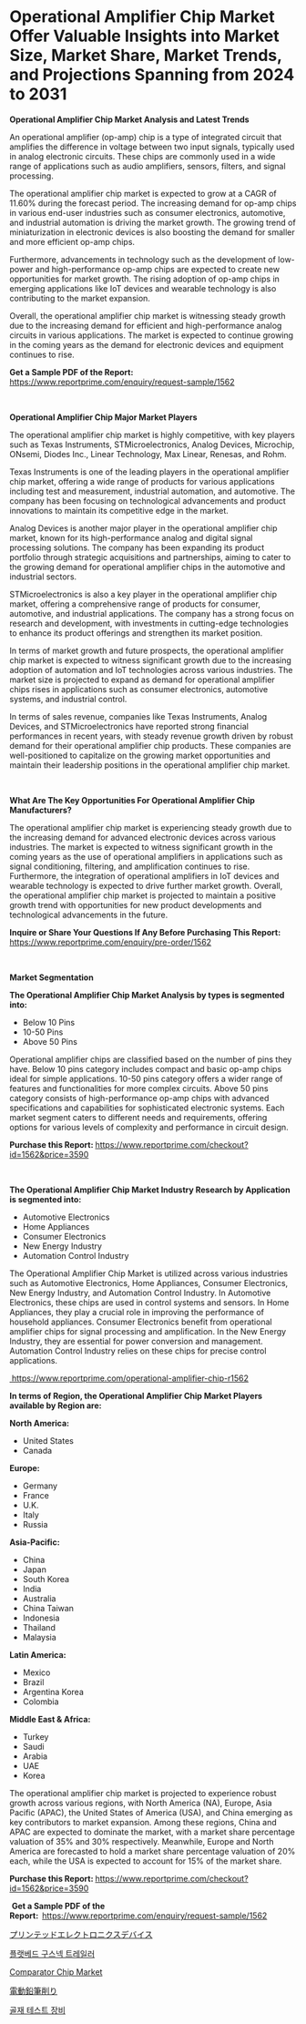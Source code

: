 <p><h1>Operational Amplifier Chip Market Offer Valuable Insights into Market Size, Market Share, Market Trends, and Projections Spanning from 2024 to 2031</h1></p><p><strong>Operational Amplifier Chip Market Analysis and Latest Trends</strong></p>
<p><p>An operational amplifier (op-amp) chip is a type of integrated circuit that amplifies the difference in voltage between two input signals, typically used in analog electronic circuits. These chips are commonly used in a wide range of applications such as audio amplifiers, sensors, filters, and signal processing.</p><p>The operational amplifier chip market is expected to grow at a CAGR of 11.60% during the forecast period. The increasing demand for op-amp chips in various end-user industries such as consumer electronics, automotive, and industrial automation is driving the market growth. The growing trend of miniaturization in electronic devices is also boosting the demand for smaller and more efficient op-amp chips.</p><p>Furthermore, advancements in technology such as the development of low-power and high-performance op-amp chips are expected to create new opportunities for market growth. The rising adoption of op-amp chips in emerging applications like IoT devices and wearable technology is also contributing to the market expansion.</p><p>Overall, the operational amplifier chip market is witnessing steady growth due to the increasing demand for efficient and high-performance analog circuits in various applications. The market is expected to continue growing in the coming years as the demand for electronic devices and equipment continues to rise.</p></p>
<p><strong>Get a Sample PDF of the Report:&nbsp;</strong> <a href="https://www.reportprime.com/enquiry/request-sample/1562">https://www.reportprime.com/enquiry/request-sample/1562</a></p>
<p>&nbsp;</p>
<p><strong>Operational Amplifier Chip Major Market Players</strong></p>
<p><p>The operational amplifier chip market is highly competitive, with key players such as Texas Instruments, STMicroelectronics, Analog Devices, Microchip, ONsemi, Diodes Inc., Linear Technology, Max Linear, Renesas, and Rohm. </p><p>Texas Instruments is one of the leading players in the operational amplifier chip market, offering a wide range of products for various applications including test and measurement, industrial automation, and automotive. The company has been focusing on technological advancements and product innovations to maintain its competitive edge in the market.</p><p>Analog Devices is another major player in the operational amplifier chip market, known for its high-performance analog and digital signal processing solutions. The company has been expanding its product portfolio through strategic acquisitions and partnerships, aiming to cater to the growing demand for operational amplifier chips in the automotive and industrial sectors.</p><p>STMicroelectronics is also a key player in the operational amplifier chip market, offering a comprehensive range of products for consumer, automotive, and industrial applications. The company has a strong focus on research and development, with investments in cutting-edge technologies to enhance its product offerings and strengthen its market position.</p><p>In terms of market growth and future prospects, the operational amplifier chip market is expected to witness significant growth due to the increasing adoption of automation and IoT technologies across various industries. The market size is projected to expand as demand for operational amplifier chips rises in applications such as consumer electronics, automotive systems, and industrial control.</p><p>In terms of sales revenue, companies like Texas Instruments, Analog Devices, and STMicroelectronics have reported strong financial performances in recent years, with steady revenue growth driven by robust demand for their operational amplifier chip products. These companies are well-positioned to capitalize on the growing market opportunities and maintain their leadership positions in the operational amplifier chip market.</p></p>
<p>&nbsp;</p>
<p><strong>What Are The Key Opportunities For Operational Amplifier Chip Manufacturers?</strong></p>
<p><p>The operational amplifier chip market is experiencing steady growth due to the increasing demand for advanced electronic devices across various industries. The market is expected to witness significant growth in the coming years as the use of operational amplifiers in applications such as signal conditioning, filtering, and amplification continues to rise. Furthermore, the integration of operational amplifiers in IoT devices and wearable technology is expected to drive further market growth. Overall, the operational amplifier chip market is projected to maintain a positive growth trend with opportunities for new product developments and technological advancements in the future.</p></p>
<p><strong>Inquire or Share Your Questions If Any Before Purchasing This Report:</strong> <a href="https://www.reportprime.com/enquiry/pre-order/1562">https://www.reportprime.com/enquiry/pre-order/1562</a></p>
<p>&nbsp;</p>
<p><strong>Market Segmentation</strong></p>
<p><strong>The Operational Amplifier Chip Market Analysis by types is segmented into:</strong></p>
<p><ul><li>Below 10 Pins</li><li>10-50 Pins</li><li>Above 50 Pins</li></ul></p>
<p><p>Operational amplifier chips are classified based on the number of pins they have. Below 10 pins category includes compact and basic op-amp chips ideal for simple applications. 10-50 pins category offers a wider range of features and functionalities for more complex circuits. Above 50 pins category consists of high-performance op-amp chips with advanced specifications and capabilities for sophisticated electronic systems. Each market segment caters to different needs and requirements, offering options for various levels of complexity and performance in circuit design.</p></p>
<p><strong>Purchase this Report:&nbsp;</strong><a href="https://www.reportprime.com/checkout?id=1562&price=3590">https://www.reportprime.com/checkout?id=1562&price=3590</a></p>
<p>&nbsp;</p>
<p><strong>The Operational Amplifier Chip Market Industry Research by Application is segmented into:</strong></p>
<p><ul><li>Automotive Electronics</li><li>Home Appliances</li><li>Consumer Electronics</li><li>New Energy Industry</li><li>Automation Control Industry</li></ul></p>
<p><p>The Operational Amplifier Chip Market is utilized across various industries such as Automotive Electronics, Home Appliances, Consumer Electronics, New Energy Industry, and Automation Control Industry. In Automotive Electronics, these chips are used in control systems and sensors. In Home Appliances, they play a crucial role in improving the performance of household appliances. Consumer Electronics benefit from operational amplifier chips for signal processing and amplification. In the New Energy Industry, they are essential for power conversion and management. Automation Control Industry relies on these chips for precise control applications.</p></p>
<p><a href="https://www.reportprime.com/operational-amplifier-chip-r1562">&nbsp;https://www.reportprime.com/operational-amplifier-chip-r1562</a></p>
<p><strong>In terms of Region, the Operational Amplifier Chip Market Players available by Region are:</strong></p>
<p>
    <p> <strong> North America: </strong>
        <ul>
            <li>United States</li>
            <li>Canada</li>
        </ul>
        </p> 
    <p> <strong> Europe: </strong>
        <ul>
            <li>Germany</li>
            <li>France</li>
            <li>U.K.</li>
            <li>Italy</li>
            <li>Russia</li>
        </ul>
        </p> 
    <p> <strong> Asia-Pacific: </strong>
        <ul>
            <li>China</li>
            <li>Japan</li>
            <li>South Korea</li>
            <li>India</li>
            <li>Australia</li>
            <li>China Taiwan</li>
            <li>Indonesia</li>
            <li>Thailand</li>
            <li>Malaysia</li>
        </ul>
        </p> 
    <p> <strong> Latin America: </strong>
        <ul>
            <li>Mexico</li>
            <li>Brazil</li>
            <li>Argentina Korea</li>
            <li>Colombia</li>
        </ul>
        </p> 
    <p> <strong> Middle East & Africa: </strong>
        <ul>
            <li>Turkey</li>
            <li>Saudi</li>
            <li>Arabia</li>
            <li>UAE</li>
            <li>Korea</li>
        </ul>
    </p>
    </p>
<p><p>The operational amplifier chip market is projected to experience robust growth across various regions, with North America (NA), Europe, Asia Pacific (APAC), the United States of America (USA), and China emerging as key contributors to market expansion. Among these regions, China and APAC are expected to dominate the market, with a market share percentage valuation of 35% and 30% respectively. Meanwhile, Europe and North America are forecasted to hold a market share percentage valuation of 20% each, while the USA is expected to account for 15% of the market share.</p></p>
<p><strong>Purchase this Report: </strong><a href="https://www.reportprime.com/checkout?id=1562&price=3590">https://www.reportprime.com/checkout?id=1562&price=3590</a></p>
<p>&nbsp;<strong>Get a Sample PDF of the Report:&nbsp;&nbsp;</strong><a href="https://www.reportprime.com/enquiry/request-sample/1562">https://www.reportprime.com/enquiry/request-sample/1562</a></p>
<p><strong></strong></p>
<p><p><a href="https://github.com/JacksonWiza1924/Market-Research-Report-List-1/blob/main/956389971307.md">プリンテッドエレクトロニクスデバイス</a></p><p><a href="https://github.com/RichardLueilwitz787/Market-Research-Report-List-1/blob/main/667447568765.md">플랫베드 구스넥 트레일러</a></p><p><a href="https://github.com/AlysaLedner2023/Market-Research-Report-List-1/blob/main/comparator-chip-market.md">Comparator Chip Market</a></p><p><a href="https://github.com/dawson566/Market-Research-Report-List-1/blob/main/520169071308.md">電動鉛筆削り</a></p><p><a href="https://github.com/fredrickeglers/Market-Research-Report-List-2/blob/main/499804868764.md">골재 테스트 장비</a></p></p>